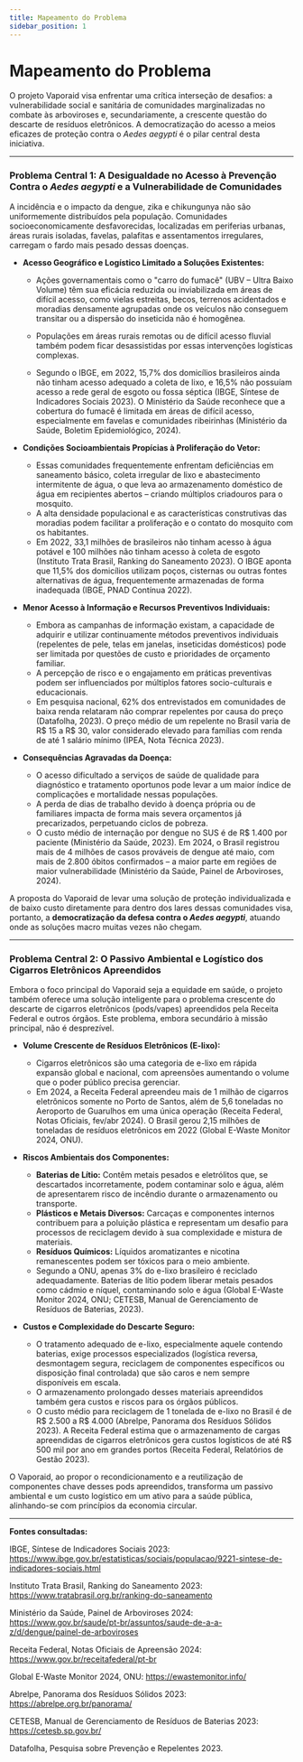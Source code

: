 ```yaml
---
title: Mapeamento do Problema
sidebar_position: 1
---
```


# Mapeamento do Problema
O projeto Vaporaid visa enfrentar uma crítica interseção de desafios: a vulnerabilidade social e sanitária de comunidades marginalizadas no combate às arboviroses e, secundariamente, a crescente questão do descarte de resíduos eletrônicos. A democratização do acesso a meios eficazes de proteção contra o *Aedes aegypti* é o pilar central desta iniciativa.

---

### Problema Central 1: A Desigualdade no Acesso à Prevenção Contra o *Aedes aegypti* e a Vulnerabilidade de Comunidades

A incidência e o impacto da dengue, zika e chikungunya não são uniformemente distribuídos pela população. Comunidades socioeconomicamente desfavorecidas, localizadas em periferias urbanas, áreas rurais isoladas, favelas, palafitas e assentamentos irregulares, carregam o fardo mais pesado dessas doenças.

* **Acesso Geográfico e Logístico Limitado a Soluções Existentes:**
    * Ações governamentais como o "carro do fumacê" (UBV – Ultra Baixo Volume) têm sua eficácia reduzida ou inviabilizada em áreas de difícil acesso, como vielas estreitas, becos, terrenos acidentados e moradias densamente agrupadas onde os veículos não conseguem transitar ou a dispersão do inseticida não é homogênea.

    * Populações em áreas rurais remotas ou de difícil acesso fluvial também podem ficar desassistidas por essas intervenções logísticas complexas.

    * Segundo o IBGE, em 2022, 15,7% dos domicílios brasileiros ainda não tinham acesso adequado a coleta de lixo, e 16,5% não possuíam acesso a rede geral de esgoto ou fossa séptica (IBGE, Síntese de Indicadores Sociais 2023). O Ministério da Saúde reconhece que a cobertura do fumacê é limitada em áreas de difícil acesso, especialmente em favelas e comunidades ribeirinhas (Ministério da Saúde, Boletim Epidemiológico, 2024).



* **Condições Socioambientais Propícias à Proliferação do Vetor:**
    * Essas comunidades frequentemente enfrentam deficiências em saneamento básico, coleta irregular de lixo e abastecimento intermitente de água, o que leva ao armazenamento doméstico de água em recipientes abertos – criando múltiplos criadouros para o mosquito.
    * A alta densidade populacional e as características construtivas das moradias podem facilitar a proliferação e o contato do mosquito com os habitantes.
    * Em 2022, 33,1 milhões de brasileiros não tinham acesso à água potável e 100 milhões não tinham acesso à coleta de esgoto (Instituto Trata Brasil, Ranking do Saneamento 2023). O IBGE aponta que 11,5% dos domicílios utilizam poços, cisternas ou outras fontes alternativas de água, frequentemente armazenadas de forma inadequada (IBGE, PNAD Contínua 2022).

* **Menor Acesso à Informação e Recursos Preventivos Individuais:**
    * Embora as campanhas de informação existam, a capacidade de adquirir e utilizar continuamente métodos preventivos individuais (repelentes de pele, telas em janelas, inseticidas domésticos) pode ser limitada por questões de custo e prioridades de orçamento familiar.
    * A percepção de risco e o engajamento em práticas preventivas podem ser influenciados por múltiplos fatores socio-culturais e educacionais.
    * Em pesquisa nacional, 62% dos entrevistados em comunidades de baixa renda relataram não comprar repelentes por causa do preço (Datafolha, 2023). O preço médio de um repelente no Brasil varia de R$ 15 a R$ 30, valor considerado elevado para famílias com renda de até 1 salário mínimo (IPEA, Nota Técnica 2023).

* **Consequências Agravadas da Doença:**
    * O acesso dificultado a serviços de saúde de qualidade para diagnóstico e tratamento oportunos pode levar a um maior índice de complicações e mortalidade nessas populações.
    * A perda de dias de trabalho devido à doença própria ou de familiares impacta de forma mais severa orçamentos já precarizados, perpetuando ciclos de pobreza.
    * O custo médio de internação por dengue no SUS é de R$ 1.400 por paciente (Ministério da Saúde, 2023). Em 2024, o Brasil registrou mais de 4 milhões de casos prováveis de dengue até maio, com mais de 2.800 óbitos confirmados – a maior parte em regiões de maior vulnerabilidade (Ministério da Saúde, Painel de Arboviroses, 2024).

A proposta do Vaporaid de levar uma solução de proteção individualizada e de baixo custo diretamente para dentro dos lares dessas comunidades visa, portanto, a **democratização da defesa contra o *Aedes aegypti***, atuando onde as soluções macro muitas vezes não chegam.

---

### Problema Central 2: O Passivo Ambiental e Logístico dos Cigarros Eletrônicos Apreendidos

Embora o foco principal do Vaporaid seja a equidade em saúde, o projeto também oferece uma solução inteligente para o problema crescente do descarte de cigarros eletrônicos (pods/vapes) apreendidos pela Receita Federal e outros órgãos. Este problema, embora secundário à missão principal, não é desprezível.

* **Volume Crescente de Resíduos Eletrônicos (E-lixo):**
    * Cigarros eletrônicos são uma categoria de e-lixo em rápida expansão global e nacional, com apreensões aumentando o volume que o poder público precisa gerenciar.
    * Em 2024, a Receita Federal apreendeu mais de 1 milhão de cigarros eletrônicos somente no Porto de Santos, além de 5,6 toneladas no Aeroporto de Guarulhos em uma única operação (Receita Federal, Notas Oficiais, fev/abr 2024). O Brasil gerou 2,15 milhões de toneladas de resíduos eletrônicos em 2022 (Global E-Waste Monitor 2024, ONU).

* **Riscos Ambientais dos Componentes:**
    * **Baterias de Lítio:** Contêm metais pesados e eletrólitos que, se descartados incorretamente, podem contaminar solo e água, além de apresentarem risco de incêndio durante o armazenamento ou transporte.
    * **Plásticos e Metais Diversos:** Carcaças e componentes internos contribuem para a poluição plástica e representam um desafio para processos de reciclagem devido à sua complexidade e mistura de materiais.
    * **Resíduos Químicos:** Líquidos aromatizantes e nicotina remanescentes podem ser tóxicos para o meio ambiente.
    *  Segundo a ONU, apenas 3% do e-lixo brasileiro é reciclado adequadamente. Baterias de lítio podem liberar metais pesados como cádmio e níquel, contaminando solo e água (Global E-Waste Monitor 2024, ONU; CETESB, Manual de Gerenciamento de Resíduos de Baterias, 2023).

* **Custos e Complexidade do Descarte Seguro:**
    * O tratamento adequado de e-lixo, especialmente aquele contendo baterias, exige processos especializados (logística reversa, desmontagem segura, reciclagem de componentes específicos ou disposição final controlada) que são caros e nem sempre disponíveis em escala.
    * O armazenamento prolongado desses materiais apreendidos também gera custos e riscos para os órgãos públicos.
    * O custo médio para reciclagem de 1 tonelada de e-lixo no Brasil é de R$ 2.500 a R$ 4.000 (Abrelpe, Panorama dos Resíduos Sólidos 2023). A Receita Federal estima que o armazenamento de cargas apreendidas de cigarros eletrônicos gera custos logísticos de até R$ 500 mil por ano em grandes portos (Receita Federal, Relatórios de Gestão 2023).

O Vaporaid, ao propor o recondicionamento e a reutilização de componentes chave desses pods apreendidos, transforma um passivo ambiental e um custo logístico em um ativo para a saúde pública, alinhando-se com princípios da economia circular.

---

**Fontes consultadas:**

IBGE, Síntese de Indicadores Sociais 2023: https://www.ibge.gov.br/estatisticas/sociais/populacao/9221-sintese-de-indicadores-sociais.html

Instituto Trata Brasil, Ranking do Saneamento 2023: https://www.tratabrasil.org.br/ranking-do-saneamento

Ministério da Saúde, Painel de Arboviroses 2024: https://www.gov.br/saude/pt-br/assuntos/saude-de-a-a-z/d/dengue/painel-de-arboviroses

Receita Federal, Notas Oficiais de Apreensão 2024: https://www.gov.br/receitafederal/pt-br

Global E-Waste Monitor 2024, ONU: https://ewastemonitor.info/

Abrelpe, Panorama dos Resíduos Sólidos 2023: https://abrelpe.org.br/panorama/

CETESB, Manual de Gerenciamento de Resíduos de Baterias 2023: https://cetesb.sp.gov.br/

Datafolha, Pesquisa sobre Prevenção e Repelentes 2023.
